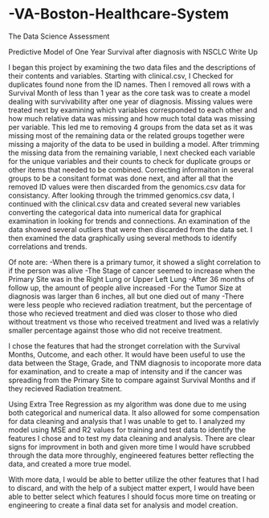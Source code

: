 # -VA-Boston-Healthcare-System
The Data Science Assessment 

Predictive Model of One Year Survival after diagnosis with NSCLC Write Up

I began this project by examining the two data files and the descriptions of their contents and variables.
Starting with clinical.csv, I Checked for duplicates found none from the ID names.
Then I removed all rows with a Survival Month of less than 1 year as the core task was to create a model 
  dealing with survivability after one year of diagnosis. 
Missing values were treated next by examining which variables corresponded to each other and how much relative
  data was missing and how much total data was missing per variable. 
This led me to removing 4 groups from the data set as it was missing most of the remaining data or the related 
  groups together were missing a majority of the data to be used in building a model. 
After trimming the missing data from the remaining variable, I next checked each variable for the unique 
  variables and their counts to check for duplicate groups or other items that needed to be combined.
Correcting informaiton in several groups to be a consitant format was done next, and after all that the 
  removed ID values were then discarded from the genomics.csv data for consistancy. 
After looking through the trimmed genomics.csv data, I continued with the clinical.csv data and created 
  several new variables converting the categorical data into numerical data for graphical examination 
  in looking for trends and connections. 
An examination of the data showed several outliers that were then discarded from the data set. 
I then examined the data graphically using several methods to identify correlations and trends.

Of note are: 
-When there is a primary tumor, it showed a slight correlation to if the person was alive
-The Stage of cancer seemed to increase when the Primary Site was in the Right Lung or Upper Left Lung
-After 36 months of follow up, the amount of people alive increased
-For the Tumor Size at diagnosis was larger than 6 inches, all but one died out of many
-There were less people who recieved radiation treatment, but the percentage of those who recieved treatment
  and died was closer to those who died without treatment vs those who received treatment and lived was a 
  relativly smaller percentage against those who did not receive treatment. 

I chose the features that had the stronget correlation with the Survival Months, Outcome, and each other.
It would have been useful to use the data between the Stage, Grade, and TNM diagnosis to incoporate more 
  data for examination, and to create a map of intensity and if the cancer was spreading from the Primary 
  Site to compare against Survival Months and if they recieved Radiation treatment. 

Using Extra Tree Regression as my algorithm was done due to me using both categorical and numerical data.
  It also allowed for some compensation for data cleaning and analysis that I was unable to get to. 
  I analyzed my model using MSE and R2 values for training and test data to identify the features I chose
  and to test my data cleaning and analysis. There are clear signs for improvment in both and given more 
  time I would have scrubbed through the data more throughly, engineered features better reflecting the 
  data, and created a more true model. 
  
With more data, I would be able to better utilize the other features that I had to discard, and with the 
  help of a subject matter expert, I would have been able to better select which features I should focus
  more time on treating or engineering to create a final data set for analysis and model creation. 
  
